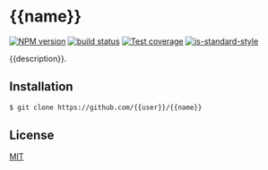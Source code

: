 # {{name}}
[![NPM version][npm-image]][npm-url]
[![build status][travis-image]][travis-url]
[![Test coverage][codecov-image]][codecov-url]
[![js-standard-style][standard-image]][standard-url]

{{description}}.

## Installation
```sh
$ git clone https://github.com/{{user}}/{{name}}
```

## License
[MIT](https://tldrlegal.com/license/mit-license)

[npm-image]: https://img.shields.io/npm/v/{{name}}.svg?style=flat-square
[npm-url]: https://npmjs.org/package/{{name}}
[travis-image]: https://img.shields.io/travis/{{user}}/{{name}}/master.svg?style=flat-square
[travis-url]: https://travis-ci.org/{{user}}/{{name}}
[codecov-image]: https://img.shields.io/codecov/c/github/{{user}}/{{name}}/master.svg?style=flat-square
[codecov-url]: https://codecov.io/github/{{user}}/{{name}}
[standard-image]: https://img.shields.io/badge/code%20style-standard-brightgreen.svg?style=flat-square
[standard-url]: https://github.com/feross/standard
